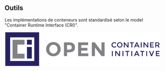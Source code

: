 ## Outils

Les implémentations de conteneurs sont standardisé selon le model "Container Runtime Interface (CRI)".

![architecture](/slides/how-container-works/images/logo_oci.png)
